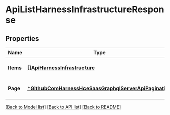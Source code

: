 # ApiListHarnessInfrastructureResponse

## Properties
Name | Type | Description | Notes
------------ | ------------- | ------------- | -------------
**Items** | [**[]ApiHarnessInfrastructure**](api.HarnessInfrastructure.md) |  | [optional] [default to null]
**Page** | [***GithubComHarnessHceSaasGraphqlServerApiPagination**](github_com_harness_hce-saas_graphql_server_api.Pagination.md) |  | [optional] [default to null]

[[Back to Model list]](../README.md#documentation-for-models) [[Back to API list]](../README.md#documentation-for-api-endpoints) [[Back to README]](../README.md)


